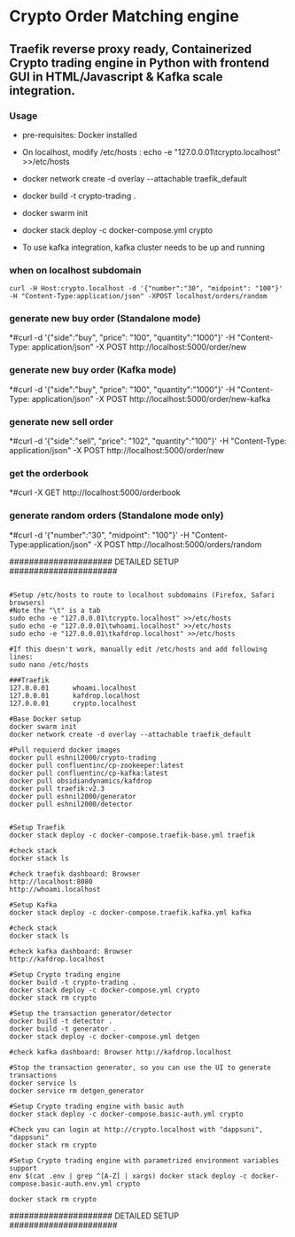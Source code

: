 # Crypto Order Matching engine

## Traefik reverse proxy ready, Containerized Crypto trading engine in Python with frontend GUI in HTML/Javascript & Kafka scale integration.

### Usage
* pre-requisites: Docker installed
* On localhost, modify /etc/hosts : echo -e "127.0.0.01\tcrypto.localhost" >>/etc/hosts

* docker network create -d overlay --attachable traefik_default
* docker build -t crypto-trading .
* docker swarm init
* docker stack deploy -c docker-compose.yml crypto
* To use kafka integration, kafka cluster needs to be up and running

### when on localhost subdomain
```
curl -H Host:crypto.localhost -d '{"number":"30", "midpoint": "100"}' -H "Content-Type:application/json" -XPOST localhost/orders/random
```
### generate new buy order (Standalone mode)
*#curl -d '{"side":"buy", "price": "100", "quantity":"1000"}' -H "Content-Type: application/json" -X POST http://localhost:5000/order/new

### generate new buy order (Kafka mode)
*#curl -d '{"side":"buy", "price": "100", "quantity":"1000"}' -H "Content-Type: application/json" -X POST http://localhost:5000/order/new-kafka

### generate new sell order
*#curl -d '{"side":"sell", "price": "102", "quantity":"100"}' -H "Content-Type: application/json" -X POST http://localhost:5000/order/new

### get the orderbook
*#curl -X GET http://localhost:5000/orderbook

### generate random orders (Standalone mode only)
*#curl -d '{"number":"30", "midpoint": "100"}' -H "Content-Type:application/json" -X POST http://localhost:5000/orders/random


##################### DETAILED SETUP ######################
```

#Setup /etc/hosts to route to localhost subdomains (Firefox, Safari browsers)
#Note the "\t" is a tab
sudo echo -e "127.0.0.01\tcrypto.localhost" >>/etc/hosts
sudo echo -e "127.0.0.01\twhoami.localhost" >>/etc/hosts
sudo echo -e "127.0.0.01\tkafdrop.localhost" >>/etc/hosts

#If this doesn't work, manually edit /etc/hosts and add following lines:
sudo nano /etc/hosts

###Traefik
127.0.0.01      whoami.localhost
127.0.0.01      kafdrop.localhost
127.0.0.01      crypto.localhost

#Base Docker setup
docker swarm init
docker network create -d overlay --attachable traefik_default

#Pull requierd docker images
docker pull eshnil2000/crypto-trading
docker pull confluentinc/cp-zookeeper:latest
docker pull confluentinc/cp-kafka:latest
docker pull obsidiandynamics/kafdrop
docker pull traefik:v2.3
docker pull eshnil2000/generator
docker pull eshnil2000/detector


#Setup Traefik
docker stack deploy -c docker-compose.traefik-base.yml traefik

#check stack 
docker stack ls

#check traefik dashboard: Browser
http://localhost:8080
http://whoami.localhost

#Setup Kafka
docker stack deploy -c docker-compose.traefik.kafka.yml kafka

#check stack 
docker stack ls

#check kafka dashboard: Browser
http://kafdrop.localhost

#Setup Crypto trading engine
docker build -t crypto-trading .
docker stack deploy -c docker-compose.yml crypto
docker stack rm crypto

#Setup the transaction generator/detector
docker build -t detector .
docker build -t generator .
docker stack deploy -c docker-compose.yml detgen

#check kafka dashboard: Browser http://kafdrop.localhost

#Stop the transaction generator, so you can use the UI to generate transactions
docker service ls
docker service rm detgen_generator

#Setup Crypto trading engine with basic auth
docker stack deploy -c docker-compose.basic-auth.yml crypto

#Check you can login at http://crypto.localhost with "dappsuni", "dappsuni"
docker stack rm crypto

#Setup Crypto trading engine with parametrized environment variables support
env $(cat .env | grep ^[A-Z] | xargs) docker stack deploy -c docker-compose.basic-auth.env.yml crypto

docker stack rm crypto
```
##################### DETAILED SETUP ######################
